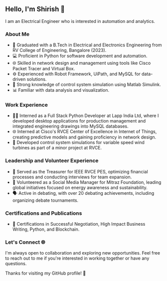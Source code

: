## Hello, I'm Shirish 👋

I am an Electrical Engineer who is interested in automation and analytics.

### About Me

- 🔌 Graduated with a B.Tech in Electrical and Electronics Engineering from RV College of Engineering, Bangalore (2023).
- 💻 Proficient in Python for software development and automation.
- 🌐 Skilled in network design and management using tools like Cisco Packet Tracer and Virtual Box.
- ⚙️ Experienced with Robot Framework, UiPath, and MySQL for data-driven solutions.
- 🤖 Strong knowledge of control system simulation using Matlab Simulink.
- 📊 Familiar with data analysis and visualization.

### Work Experience

- 👨‍💼 Interned as a Full Stack Python Developer at Lapp India Ltd, where I developed desktop applications for production management and integrated engineering drawings into MySQL databases.
- 🌐 Interned at Cisco's RVCE Center of Excellence in Internet of Things, creating predictive models and gaining proficiency in network design.
- 🔄 Developed control system simulations for variable speed wind turbines as part of a minor project at RVCE.

### Leadership and Volunteer Experience

- 💼 Served as the Treasurer for IEEE RVCE PES, optimizing financial processes and conducting interviews for team expansion.
- 📱 Volunteered as a Social Media Manager for Mitraz Foundation, leading global initiatives focused on energy awareness and sustainability.
- 🗣️ Active in debating, with over 20 debating achievements, including organizing debate tournaments.

### Certifications and Publications

- 📜 Certifications in Successful Negotiation, High Impact Business Writing, Python, and Blockchain.

### Let's Connect 🌐

I'm always open to collaboration and exploring new opportunities. Feel free to reach out to me if you're interested in working together or have any questions.

Thanks for visiting my GitHub profile! 🚀
